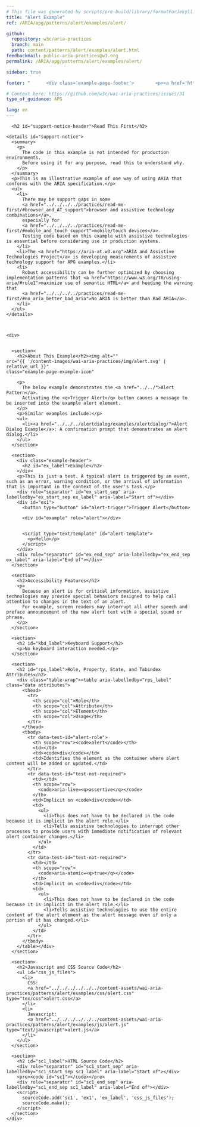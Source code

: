 ```yaml
---
# This file was generated by scripts/pre-build/library/formatForJekyll.js
title: "Alert Example"
ref: /ARIA/apg/patterns/alert/examples/alert/

github:
  repository: w3c/aria-practices
  branch: main
  path: content/patterns/alert/examples/alert.html
feedbackmail: public-aria-practices@w3.org
permalink: /ARIA/apg/patterns/alert/examples/alert/

sidebar: true

footer: "      <div class='example-page-footer'>        <p><a href='https://github.com/w3c/aria-practices/projects/20'>View issues related to this example</a></p>        <p>Page last updated: 13 February 2023</p>      </div>    "

# Context here: https://github.com/w3c/wai-aria-practices/issues/31
type_of_guidance: APG

lang: en
---
```

<meta charset="utf-8" />
<meta name="viewport" content="width=device-width, initial-scale=1.0" />
<title>Alert Example</title>

<script src="../../../../../../content-assets/wai-aria-practices/shared/js/examples.js"></script>
<script src="../../../../../../content-assets/wai-aria-practices/shared/js/highlight.pack.js"></script>
<script src="../../../../../../content-assets/wai-aria-practices/shared/js/app.js"></script>
<script src="../../../../../../content-assets/wai-aria-practices/shared/js/skipto.js"></script>

<link
  href="../../../../../../content-assets/wai-aria-practices/patterns/alert/examples/css/alert.css"
  rel="stylesheet"
/>
<script
  src="../../../../../../content-assets/wai-aria-practices/patterns/alert/examples/js/alert.js"
  type="text/javascript"
></script>


<link 
  rel="stylesheet"
  href="{{ '/content-assets/wai-aria-practices/styles.css' | relative_url }}"
>
<!-- Code highlighting styles -->
<link 
  rel="stylesheet"
  href="{{ '/content-assets/wai-aria-practices/shared/css/github.css' | relative_url }}"
>

<script>
const addBodyClass = undefined;
const enableSidebar = true;
if (addBodyClass) document.body.classList.add(addBodyClass);
if (enableSidebar) document.body.classList.add('has-sidebar');
</script>
    

<script>
    const parentPage = window.location.pathname.match(
      /\/(patterns|practices)\//
    )?.[1];
    if (parentPage) {
      const parentHref = 'a[href*="' + parentPage + '"]';
      document.querySelector(parentHref).classList.add('active');
    }
  </script>
<div>

      <h2 id="support-notice-header">Read This First</h2>
      
    <details id="support-notice">
      <summary>
        <p>
          The code in this example is not intended for production environments.
          Before using it for any purpose, read this to understand why.
        </p>
      </summary>
      <p>This is an illustrative example of one way of using ARIA that conforms with the ARIA specification.</p>
      <ul>
        <li>
          There may be support gaps in some
          <a href="../../../../practices/read-me-first/#browser_and_AT_support">browser and assistive technology combinations</a>,
          especially for
          <a href="../../../../practices/read-me-first/#mobile_and_touch_support">mobile/touch devices</a>.
          Testing code based on this example with assistive technologies is essential before considering use in production systems.
        </li>
        <li>The <a href="https://aria-at.w3.org">ARIA and Assistive Technologies Project</a> is developing measurements of assistive technology support for APG examples.</li>
        <li>
          Robust accessibility can be further optimized by choosing implementation patterns that <a href="https://www.w3.org/TR/using-aria/#rule1">maximize use of semantic HTML</a> and heeding the warning that
          <a href="../../../../practices/read-me-first/#no_aria_better_bad_aria">No ARIA is better than Bad ARIA</a>.
        </li>
      </ul>
    </details>
  
    
    
    <div>
      

      <section>
        <h2>About This Example</h2><img alt=""
    src="{{ '/content-images/wai-aria-practices/img/alert.svg' | relative_url }}"
    class="example-page-example-icon"
  >
        <p>
          The below example demonstrates the <a href="../../">Alert Pattern</a>.
          Activating the <q>Trigger Alert</q> button causes a message to be inserted into the example alert element.
        </p>
        <p>Similar examples include:</p>
        <ul>
          <li><a href="../../../alertdialog/examples/alertdialog/">Alert Dialog Example</a>: A confirmation prompt that demonstrates an alert dialog.</li>
        </ul>
      </section>

      <section>
        <div class="example-header">
          <h2 id="ex_label">Example</h2>
        </div>
        <p>This is just a test. A typical alert is triggered by an event, such as an error, warning condition, or the arrival of information that is important in the context of the user's task.</p>
        <div role="separator" id="ex_start_sep" aria-labelledby="ex_start_sep ex_label" aria-label="Start of"></div>
        <div id="ex1">
          <button type="button" id="alert-trigger">Trigger Alert</button>

          <div id="example" role="alert"></div>

          
          <script type="text/template" id="alert-template">
            <p>Hello</p>
          </script>
        </div>
        <div role="separator" id="ex_end_sep" aria-labelledby="ex_end_sep ex_label" aria-label="End of"></div>
      </section>

      <section>
        <h2>Accessibility Features</h2>
        <p>
          Because an alert is for critical information, assistive technologies may provide special behaviors designed to help call attention to changes in the text of an alert.
          For example, screen readers may interrupt all other speech and preface announcement of the new alert text with a special sound or phrase.
        </p>
      </section>

      <section>
        <h2 id="kbd_label">Keyboard Support</h2>
        <p>No keyboard interaction needed.</p>
      </section>

      <section>
        <h2 id="rps_label">Role, Property, State, and Tabindex Attributes</h2>
        <div class="table-wrap"><table aria-labelledby="rps_label" class="data attributes">
          <thead>
            <tr>
              <th scope="col">Role</th>
              <th scope="col">Attribute</th>
              <th scope="col">Element</th>
              <th scope="col">Usage</th>
            </tr>
          </thead>
          <tbody>
            <tr data-test-id="alert-role">
              <th scope="row"><code>alert</code></th>
              <td></td>
              <td><code>div</code></td>
              <td>Identifies the element as the container where alert content will be added or updated.</td>
            </tr>
            <tr data-test-id="test-not-required">
              <td></td>
              <th scope="row">
                <code>aria-live=<q>assertive</q></code>
              </th>
              <td>Implicit on <code>div</code></td>
              <td>
                <ul>
                  <li>This does not have to be declared in the code because it is implicit in the alert role.</li>
                  <li>Tells assistive technologies to interrupt other processes to provide users with immediate notification of relevant alert container changes.</li>
                </ul>
              </td>
            </tr>
            <tr data-test-id="test-not-required">
              <td></td>
              <th scope="row">
                <code>aria-atomic=<q>true</q></code>
              </th>
              <td>Implicit on <code>div</code></td>
              <td>
                <ul>
                  <li>This does not have to be declared in the code because it is implicit in the alert role.</li>
                  <li>Tells assistive technologies to use the entire content of the alert element as the alert message even if only a portion of it has changed.</li>
                </ul>
              </td>
            </tr>
          </tbody>
        </table></div>
      </section>

      <section>
        <h2>Javascript and CSS Source Code</h2>
        <ul id="css_js_files">
          <li>
            CSS:
            <a href="../../../../../../content-assets/wai-aria-practices/patterns/alert/examples/css/alert.css" type="tex/css">alert.css</a>
          </li>
          <li>
            Javascript:
            <a href="../../../../../../content-assets/wai-aria-practices/patterns/alert/examples/js/alert.js" type="text/javascript">alert.js</a>
          </li>
        </ul>
      </section>

      <section>
        <h2 id="sc1_label">HTML Source Code</h2>
        <div role="separator" id="sc1_start_sep" aria-labelledby="sc1_start_sep sc1_label" aria-label="Start of"></div>
        <pre><code id="sc1"></code></pre>
        <div role="separator" id="sc1_end_sep" aria-labelledby="sc1_end_sep sc1_label" aria-label="End of"></div>
        <script>
          sourceCode.add('sc1', 'ex1', 'ex_label', 'css_js_files');
          sourceCode.make();
        </script>
      </section>
    </div>
  
</div>
<script 
  src="{{ '/content-assets/wai-aria-practices/shared/js/skipto.js' | relative_url }}"
></script>
